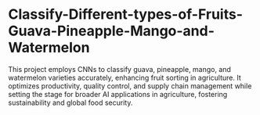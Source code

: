 # Classify-Different-types-of-Fruits-Guava-Pineapple-Mango-and-Watermelon
This project employs CNNs to classify guava, pineapple, mango, and watermelon varieties accurately, enhancing fruit sorting in agriculture. It optimizes productivity, quality control, and supply chain management while setting the stage for broader AI applications in agriculture, fostering sustainability and global food security.
